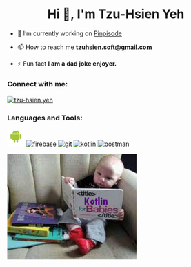 <h1 align="center">Hi 👋, I'm Tzu-Hsien Yeh</h1>

- 🔭 I’m currently working on [Pinpisode](https://github.com/TzuHsien-Yeh/Pinpisode)

- 📫 How to reach me **tzuhsien.soft@gmail.com**

- ⚡ Fun fact **I am a dad joke enjoyer.**

<h3 align="left">Connect with me:</h3>
<p align="left">
<a href="https://www.linkedin.com/in/tzu-hsien-yeh-71a9b4259/" target="blank"><img align="center" src="https://raw.githubusercontent.com/rahuldkjain/github-profile-readme-generator/master/src/images/icons/Social/linked-in-alt.svg" alt="tzu-hsien yeh" height="30" width="40" /></a>
</p>

<h3 align="left">Languages and Tools:</h3>
<p align="left"> <a href="https://developer.android.com" target="_blank" rel="noreferrer"> <img src="https://raw.githubusercontent.com/devicons/devicon/master/icons/android/android-original-wordmark.svg" alt="android" width="40" height="40"/> </a> <a href="https://firebase.google.com/" target="_blank" rel="noreferrer"> <img src="https://www.vectorlogo.zone/logos/firebase/firebase-icon.svg" alt="firebase" width="40" height="40"/> </a> <a href="https://git-scm.com/" target="_blank" rel="noreferrer"> <img src="https://www.vectorlogo.zone/logos/git-scm/git-scm-icon.svg" alt="git" width="40" height="40"/> </a> <a href="https://kotlinlang.org" target="_blank" rel="noreferrer"> <img src="https://www.vectorlogo.zone/logos/kotlinlang/kotlinlang-icon.svg" alt="kotlin" width="40" height="40"/> </a> <a href="https://postman.com" target="_blank" rel="noreferrer"> <img src="https://www.vectorlogo.zone/logos/getpostman/getpostman-icon.svg" alt="postman" width="40" height="40"/> </a> </p>

<div align="left">
    <img src ="kotlin for baby.png" alt="isolated" width="300"/>
